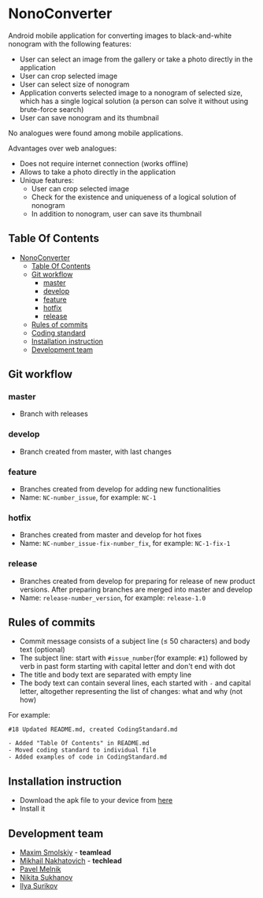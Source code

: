 ﻿# NonoConverter
Android mobile application for converting images to black-and-white nonogram with the following features:
* User can select an image from the gallery or take a photo directly in the application
* User can crop selected image
* User can select size of nonogram
* Application converts selected image to a nonogram of selected size, which has a single logical solution (a person can solve it without using brute-force search)
* User can save nonogram and its thumbnail

No analogues were found among mobile applications.

Advantages over web analogues:
* Does not require internet connection (works offline)
* Allows to take a photo directly in the application
* Unique features:
  * User can crop selected image
  * Check for the existence and uniqueness of a logical solution of nonogram
  * In addition to nonogram, user can save its thumbnail

## Table Of Contents

<!---toc start-->

* [NonoConverter](#nonoconverter)
  * [Table Of Contents](#table-of-contents)
  * [Git workflow](#git-workflow)
    * [master](#master)
    * [develop](#develop)
    * [feature](#feature)
    * [hotfix](#hotfix)
    * [release](#release)
  * [Rules of commits](#rules-of-commits)
  * [Coding standard](http://github.com/nonoteam/NonoConverter/blob/master/CodingStandard.md)
  * [Installation instruction](#installation-instruction)
  * [Development team](#development-team)

<!---toc end-->

## Git workflow
### master
* Branch with releases
### develop
* Branch created from master, with last changes
### feature
* Branches created from develop for adding new functionalities
* Name: `NC-number_issue`, for example: `NC-1`
### hotfix
* Branches created from master and develop for hot fixes
* Name: `NC-number_issue-fix-number_fix`, for example: `NC-1-fix-1`
### release
* Branches created from develop for preparing for release of new product versions. After preparing branches are merged into master and develop
* Name: `release-number_version`, for example: `release-1.0`

## Rules of commits
* Commit message consists of a subject line (≤ 50 characters) and body text (optional)
* The subject line: start with `#issue_number`(for example: `#1`) followed by verb in past form starting with capital letter and don't end with dot
* The title and body text are separated with empty line
* The body text can contain several lines, each started with `-` and capital letter, altogether representing the list of changes: what and why (not how)

For example:
```
#18 Updated README.md, created CodingStandard.md

- Added "Table Of Contents" in README.md
- Moved coding standard to individual file
- Added examples of code in CodingStandard.md
```

## Installation instruction
* Download the apk file to your device from [here](https://github.com/nonoteam/NonoConverter/releases)
* Install it

## Development team
* [Maxim Smolskiy](https://github.com/MaximSmolskiy) - **teamlead**
* [Mikhail Nakhatovich](https://github.com/MikhailNakhatovich) - **techlead**
* [Pavel Melnik](https://github.com/PawelMelnik)
* [Nikita Sukhanov](https://github.com/NikitaSukhanov)
* [Ilya Surikov](https://github.com/Chopikov)

